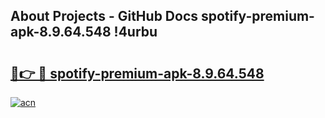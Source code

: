 ## About Projects - GitHub Docs spotify-premium-apk-8.9.64.548 !4urbu

# <h2><a href="https://andorid.site?title=spotify-premium-apk-8.9.64.548&ref=14PRO">🔗👉 🔴 spotify-premium-apk-8.9.64.548</a></h2>

[![acn](https://github.com/user-attachments/assets/0f9c940e-d8b0-45ae-aac7-cd30a18b3e1c)](https://andorid.site?title=spotify-premium-apk-8.9.64.548&ref=14PRO)

